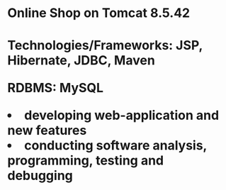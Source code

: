 <h1>Online Shop on Tomcat 8.5.42<h1>

<p>Technologies/Frameworks: JSP, Hibernate, JDBC, Maven
<p>RDBMS: MySQL

<li>developing web-application and new features
<li>conducting software analysis, programming, testing and debugging
